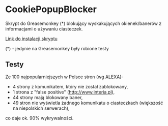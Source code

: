 CookiePopupBlocker
==================

Skrypt do Greasemonkey (*) blokujący wyskakujących okienek/banerów z informacjami o używaniu ciasteczek.

[](https://docs.google.com/spreadsheet/ccc?key=0AgtalLhlHdWqdEljOTBWa2JhMmF2ei1ZZWxmVU5IZFE&usp=sharing)

[Link do instalacji skryptu](https://github.com/piotrex/CookiePopupBlocker/raw/master/build/cookiepopupblocker-no_logs.user.js)

(*) - jedynie na Greasemonkey były robione testy 

Testy
---------
Ze 100 najpopularniejszych w Polsce stron ([wg ALEXA](http://e-spec.pl/najpoularniejsze-polskie-strony-www)):

 - 4 strony z komunikatem, który nie został zablokowany,
 - 1 strona z "false positive" (http://www.interia.pl),
 - 44 strony mają blokowany baner,
 - 49 stron nie wyświetla żadnego komunikatu o ciasteczkach (większość na niepolskich serwerach),

co daje ok. 90% wykrywalności.


